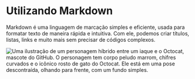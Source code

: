 # Utilizando Markdown

Markdown é uma linguagem de marcação simples e eficiente, usada para formatar texto de maneira rápida e intuitiva. Com ele, podemos criar títulos, listas, links e muito mais sem precisar de códigos complexos.


![Uma ilustração de um personagem híbrido entre um iaque e o Octocat, mascote do GitHub. O personagem tem corpo peludo marrom, chifres curvados e o icônico rosto de gato do Octocat. Ele está em uma pose descontraída, olhando para frente, com um fundo simples.](https://octodex.github.com/images/yaktocat.png)
